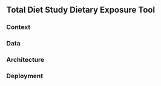 ## Total Diet Study Dietary Exposure Tool

### Context


### Data


### Architecture


### Deployment
